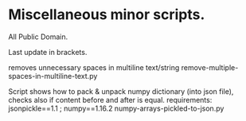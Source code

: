 # Miscellaneous minor scripts.

All Public Domain.

Last update in brackets.

removes unnecessary spaces in multiline text/string
  remove-multiple-spaces-in-multiline-text.py

Script shows how to pack & unpack numpy dictionary (into json file), checks also if content before and after is equal.
  requirements: jsonpickle==1.1 ; numpy==1.16.2
  numpy-arrays-pickled-to-json.py
